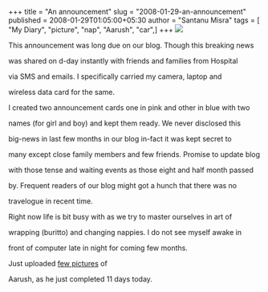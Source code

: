 +++
title = "An announcement"
slug = "2008-01-29-an-announcement"
published = 2008-01-29T01:05:00+05:30
author = "Santanu Misra"
tags = [ "My Diary", "picture", "nap", "Aarush", "car",]
+++
[![](../images/thumbnails/2008-01-29-an-announcement-Aarush.jpg)](../images/2008-01-29-an-announcement-Aarush.jpg)



This announcement was long due on our blog. Though this breaking news

was shared on d-day instantly with friends and families from Hospital

via SMS and emails. I specifically carried my camera, laptop and

wireless data card for the same.



I created two announcement cards one in pink and other in blue with two

names (for girl and boy) and kept them ready. We never disclosed this

big-news in last few months in our blog in-fact it was kept secret to

many except close family members and few friends. Promise to update blog

with those tense and waiting events as those eight and half month passed

by. Frequent readers of our blog might got a hunch that there was no

travelogue in recent time.



Right now life is bit busy with as we try to master ourselves in art of

wrapping (buritto) and changing nappies. I do not see myself awake in

front of computer late in night for coming few months.



Just uploaded [few pictures](http://aarush.santm.com/gallery3/) of

Aarush, as he just completed 11 days today.
